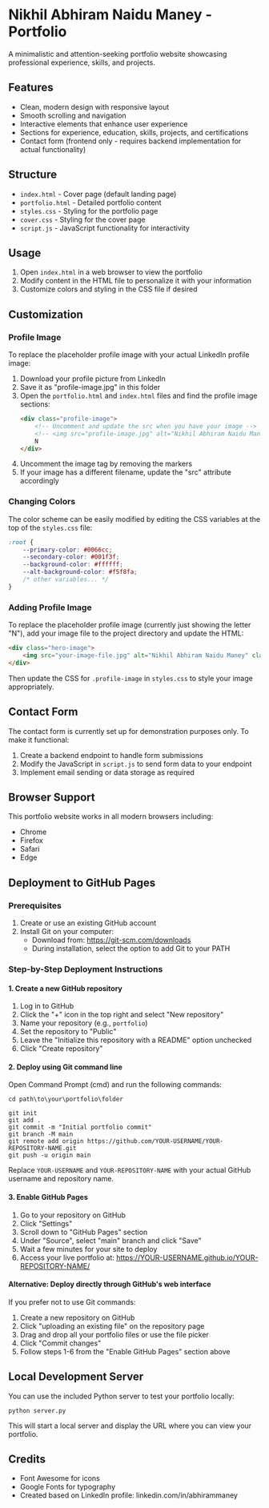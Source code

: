# Nikhil Abhiram Naidu Maney - Portfolio

A minimalistic and attention-seeking portfolio website showcasing professional experience, skills, and projects.

## Features

- Clean, modern design with responsive layout
- Smooth scrolling and navigation
- Interactive elements that enhance user experience
- Sections for experience, education, skills, projects, and certifications
- Contact form (frontend only - requires backend implementation for actual functionality)

## Structure

- `index.html` - Cover page (default landing page)
- `portfolio.html` - Detailed portfolio content
- `styles.css` - Styling for the portfolio page
- `cover.css` - Styling for the cover page
- `script.js` - JavaScript functionality for interactivity

## Usage

1. Open `index.html` in a web browser to view the portfolio
2. Modify content in the HTML file to personalize it with your information
3. Customize colors and styling in the CSS file if desired

## Customization

### Profile Image

To replace the placeholder profile image with your actual LinkedIn profile image:

1. Download your profile picture from LinkedIn
2. Save it as "profile-image.jpg" in this folder
3. Open the `portfolio.html` and `index.html` files and find the profile image sections:
   ```html
   <div class="profile-image">
       <!-- Uncomment and update the src when you have your image -->
       <!-- <img src="profile-image.jpg" alt="Nikhil Abhiram Naidu Maney"> -->
       N
   </div>
   ```
4. Uncomment the image tag by removing the <!-- and --> markers
5. If your image has a different filename, update the "src" attribute accordingly

### Changing Colors

The color scheme can be easily modified by editing the CSS variables at the top of the `styles.css` file:

```css
:root {
    --primary-color: #0066cc;
    --secondary-color: #001f3f;
    --background-color: #ffffff;
    --alt-background-color: #f5f8fa;
    /* other variables... */
}
```

### Adding Profile Image

To replace the placeholder profile image (currently just showing the letter "N"), add your image file to the project directory and update the HTML:

```html
<div class="hero-image">
    <img src="your-image-file.jpg" alt="Nikhil Abhiram Naidu Maney" class="profile-image">
</div>
```

Then update the CSS for `.profile-image` in `styles.css` to style your image appropriately.

## Contact Form

The contact form is currently set up for demonstration purposes only. To make it functional:

1. Create a backend endpoint to handle form submissions
2. Modify the JavaScript in `script.js` to send form data to your endpoint
3. Implement email sending or data storage as required

## Browser Support

This portfolio website works in all modern browsers including:
- Chrome
- Firefox
- Safari
- Edge

## Deployment to GitHub Pages

### Prerequisites

1. Create or use an existing GitHub account
2. Install Git on your computer:
   - Download from: https://git-scm.com/downloads
   - During installation, select the option to add Git to your PATH

### Step-by-Step Deployment Instructions

#### 1. Create a new GitHub repository

1. Log in to GitHub
2. Click the "+" icon in the top right and select "New repository"
3. Name your repository (e.g., `portfolio`)
4. Set the repository to "Public"
5. Leave the "Initialize this repository with a README" option unchecked
6. Click "Create repository"

#### 2. Deploy using Git command line

Open Command Prompt (cmd) and run the following commands:

```
cd path\to\your\portfolio\folder

git init
git add .
git commit -m "Initial portfolio commit"
git branch -M main
git remote add origin https://github.com/YOUR-USERNAME/YOUR-REPOSITORY-NAME.git
git push -u origin main
```

Replace `YOUR-USERNAME` and `YOUR-REPOSITORY-NAME` with your actual GitHub username and repository name.

#### 3. Enable GitHub Pages

1. Go to your repository on GitHub
2. Click "Settings"
3. Scroll down to "GitHub Pages" section
4. Under "Source", select "main" branch and click "Save"
5. Wait a few minutes for your site to deploy
6. Access your live portfolio at: https://YOUR-USERNAME.github.io/YOUR-REPOSITORY-NAME/

#### Alternative: Deploy directly through GitHub's web interface

If you prefer not to use Git commands:

1. Create a new repository on GitHub
2. Click "uploading an existing file" on the repository page
3. Drag and drop all your portfolio files or use the file picker
4. Click "Commit changes"
5. Follow steps 1-6 from the "Enable GitHub Pages" section above

## Local Development Server

You can use the included Python server to test your portfolio locally:

```
python server.py
```

This will start a local server and display the URL where you can view your portfolio.

## Credits

- Font Awesome for icons
- Google Fonts for typography
- Created based on LinkedIn profile: linkedin.com/in/abhirammaney
